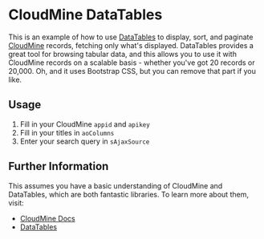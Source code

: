CloudMine DataTables
================

This is an example of how to use [DataTables](http://datatables.net) to display, sort, and paginate [CloudMine](http://cloudmine.me) records, fetching only what's displayed. DataTables provides a great tool for browsing tabular data, and this allows you to use it with CloudMine records on a scalable basis - whether you've got 20 records or 20,000. Oh, and it uses Bootstrap CSS, but you can remove that part if you like.

Usage
---------
1. Fill in your CloudMine `appid` and `apikey`
2. Fill in your titles in `aoColumns`
3. Enter your search query in `sAjaxSource`

Further Information
---------------------------
This assumes you have a basic understanding of CloudMine and DataTables, which are both fantastic libraries. To learn more about them, visit:
* [CloudMine Docs](http://cloudmine.me/docs)
* [DataTables](http://datatables.net/)
